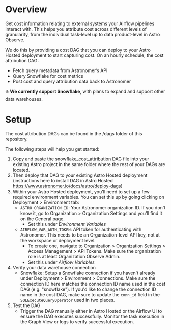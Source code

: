 Overview
========

Get cost information relating to external systems your Airflow pipelines interact with. This helps you attribute cost across different levels of granularity, from the individual task-level up to data product-level in Astro Observe.

We do this by providing a cost DAG that you can deploy to your Astro Hosted deployment to start capturing cost. On an hourly schedule, the cost attribution DAG:
- Fetch query metadata from Astronomer’s API
- Query Snowflake for cost metrics
- Post cost and query attribution data back to Astronomer

❄️ **We currently support Snowflake**, with plans to expand and support other data warehouses.

Setup
================
The cost attribution DAGs can be found in the /dags folder of this repository.

The following steps will help you get started:

1. Copy and paste the snowflake_cost_attribution DAG file into your existing Astro project in the same folder where the rest of your DAGs are located. 
2. Then deploy that DAG to your existing Astro Hosted deployment (instructions here to install DAG in Astro Hosted https://www.astronomer.io/docs/astro/deploy-dags)
3. Within your Astro Hosted deployment, you'll need to set up a few required environment variables. You can set this up by going clicking on Deployment > Environment tab:
    - `ASTRO_ORGANIZATION_ID`: Your Astronomer organization ID. If you don't know it, go to Organization > Organization Settings and you'll find it on the General page.
        - Set this under *Environment Variables*
    - `AIRFLOW_VAR_AUTH_TOKEN`: API token for authenticating with Astronomer. This needs to be an Organization-level API key, not at the workspace or deployment level.
        - To create one, navigate to Organization > Organization Settings > Access Management > API Tokens. Make sure the organization role is at least Organization Observe Admin.
        - Set this under *Airflow Variables*
4. Verify your data warehouse connection
    - Snowflake: Setup a Snowflake connection if you haven't already under Deployment > Environment > Connections. Make sure the connection ID here matches the connection ID name used in the cost DAG (e.g. "snowflake"). If you'd like to change the connection ID name in the cost DAG, make sure to update the `conn_id` field in the `SQLExecuteQueryOperator` used in two places.
5. Test the DAG
    - Trigger the DAG manually either in Astro Hosted or the Airflow UI to ensure the DAG executes successfully. Monitor the task execution in the Graph View or logs to verify successful execution.  

